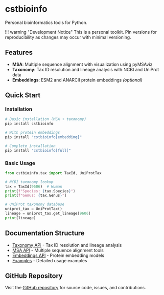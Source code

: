 # cstbioinfo

Personal bioinformatics tools for Python.

!!! warning "Development Notice"
    This is a personal toolkit. Pin versions for reproducibility as changes may occur with minimal versioning.

## Features

- **MSA**: Multiple sequence alignment with visualization using pyMSAviz
- **Taxonomy**: Tax ID resolution and lineage analysis with NCBI and UniProt data
- **Embeddings**: ESM2 and ANARCII protein embeddings *(optional)*

## Quick Start

### Installation

```bash
# Basic installation (MSA + taxonomy)
pip install cstbioinfo

# With protein embeddings
pip install "cstbioinfo[embedding]"

# Complete installation
pip install "cstbioinfo[full]"
```

### Basic Usage

```python
from cstbioinfo.tax import TaxId, UniProtTax

# NCBI taxonomy lookup
tax = TaxId(9606)  # Human
print(f"Species: {tax.Species}")
print(f"Genus: {tax.Genus}")

# UniProt taxonomy database
uniprot_tax = UniProtTax()
lineage = uniprot_tax.get_lineage(9606)
print(lineage)
```

## Documentation Structure

- [Taxonomy API](api/tax.md) - Tax ID resolution and lineage analysis
- [MSA API](api/msa.md) - Multiple sequence alignment tools
- [Embeddings API](api/embeddings.md) - Protein embedding models
- [Examples](examples.md) - Detailed usage examples

## GitHub Repository

Visit the [GitHub repository](https://github.com/openpaul/customPythonBioinfotools) for source code, issues, and contributions.
